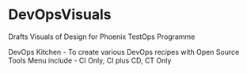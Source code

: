 # DevOpsVisuals
Drafts Visuals of Design for Phoenix TestOps Programme

DevOps Kitchen - To create various DevOps recipes with Open Source Tools
Menu include - CI Only, CI plus CD, CT Only
